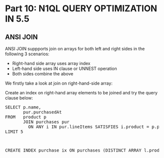 # Part 10: N1QL QUERY OPTIMIZATION IN 5.5

## ANSI JOIN

ANSI JOIN suppports join on arrays for both left and right sides in the following 3 scenarios:

- Right-hand side array uses array index
- Left-hand side uses IN clause or UNNEST operation
- Both sides combine the above

We firstly take a look at join on right-hand-side array:

Create an index on right-hand array elements to be joined and try the query clause below:


<pre>
SELECT p.name, 
       pur.purchasedAt 
FROM   product p 
       JOIN purchases pur
         ON ANY i IN pur.lineItems SATISFIES i.product = p.productId END
LIMIT 5
</pre>

<br>
<pre id="example">
CREATE INDEX purchase_ix ON purchases (DISTINCT ARRAY l.product FOR l IN lineItems END) 
</pre>

